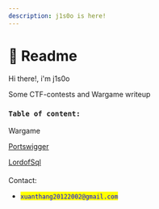 ```yaml
---
description: j1s0o is here!
---
```


# 📧 Readme

Hi there!, i'm j1s0o

Some CTF-contests and Wargame writeup

### `Table of content:`

Wargame                                                                                              

[Portswigger](https://diamond-halibut-dc7.notion.site/Portswigger-726dbab9b90b4fc98df2d2177c232e56)  

[LordofSql](https://github.com/j1s0o/Wargame/blob/main/lordofsql.md)                               

####

Contact:

* <mark style="color:blue;">`xuanthang20122002@gmail.com`</mark>
